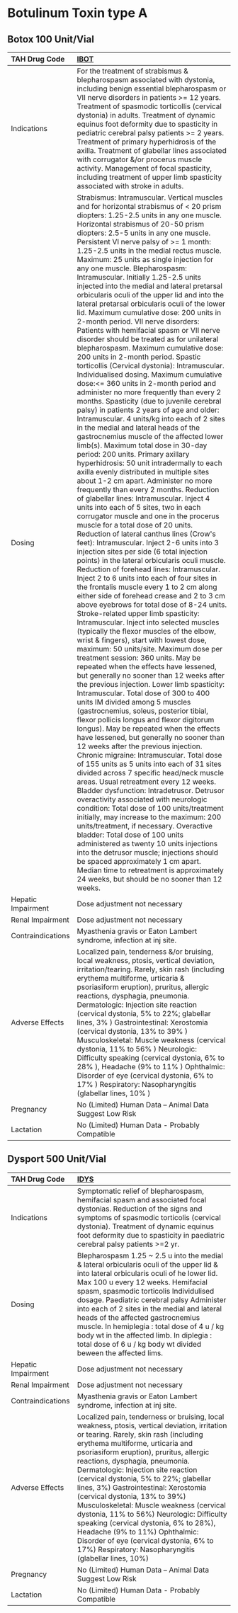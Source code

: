# Botulinum Toxin type A

## Botox 100 Unit/Vial

| TAH Drug Code      | [**IBOT**](https://www.tahsda.org.tw/drugs/hissearch.php?drug_code=IBOT)                                                                                                                                                                                                                                                                                                                                                                                                                                                                                                                                                                                                                                                                                                                                                                                                                                                                                                                                                                                                                                                                                                                                                                                                                                                                                                                                                                                                                                                                                                                                                                                                                                                                                                                                                                                                                                                                                                                                                                                                                                                                                                                                                                                                                                                                                                                                                                                                                                                                                                                                                                                                                                                                                                                                                                                                                                                                                                                                                                                                                                                                                                                                                                                                                                                                                                                                                                |
|:-------------------|:----------------------------------------------------------------------------------------------------------------------------------------------------------------------------------------------------------------------------------------------------------------------------------------------------------------------------------------------------------------------------------------------------------------------------------------------------------------------------------------------------------------------------------------------------------------------------------------------------------------------------------------------------------------------------------------------------------------------------------------------------------------------------------------------------------------------------------------------------------------------------------------------------------------------------------------------------------------------------------------------------------------------------------------------------------------------------------------------------------------------------------------------------------------------------------------------------------------------------------------------------------------------------------------------------------------------------------------------------------------------------------------------------------------------------------------------------------------------------------------------------------------------------------------------------------------------------------------------------------------------------------------------------------------------------------------------------------------------------------------------------------------------------------------------------------------------------------------------------------------------------------------------------------------------------------------------------------------------------------------------------------------------------------------------------------------------------------------------------------------------------------------------------------------------------------------------------------------------------------------------------------------------------------------------------------------------------------------------------------------------------------------------------------------------------------------------------------------------------------------------------------------------------------------------------------------------------------------------------------------------------------------------------------------------------------------------------------------------------------------------------------------------------------------------------------------------------------------------------------------------------------------------------------------------------------------------------------------------------------------------------------------------------------------------------------------------------------------------------------------------------------------------------------------------------------------------------------------------------------------------------------------------------------------------------------------------------------------------------------------------------------------------------------------------------------------|
| Indications        | For the treatment of strabismus & blepharospasm associated with dystonia, including benign essential blepharospasm or VII nerve disorders in patients >= 12 years. Treatment of spasmodic torticollis (cervical dystonia) in adults. Treatment of dynamic equinus foot deformity due to spasticity in pediatric cerebral palsy patients >= 2 years. Treatment of primary hyperhidrosis of the axilla. Treatment of glabellar lines associated with corrugator &/or procerus muscle activity. Management of focal spasticity, including treatment of upper limb spasticity associated with stroke in adults.                                                                                                                                                                                                                                                                                                                                                                                                                                                                                                                                                                                                                                                                                                                                                                                                                                                                                                                                                                                                                                                                                                                                                                                                                                                                                                                                                                                                                                                                                                                                                                                                                                                                                                                                                                                                                                                                                                                                                                                                                                                                                                                                                                                                                                                                                                                                                                                                                                                                                                                                                                                                                                                                                                                                                                                                                             |
| Dosing             | Strabismus: Intramuscular. Vertical muscles and for horizontal strabismus of < 20 prism diopters: 1.25-2.5 units in any one muscle. Horizontal strabismus of 20-50 prism diopters: 2.5-5 units in any one muscle. Persistent VI nerve palsy of >= 1 month: 1.25-2.5 units in the medial rectus muscle. Maximum: 25 units as single injection for any one muscle. Blepharospasm: Intramuscular. Initially 1.25-2.5 units injected into the medial and lateral pretarsal orbicularis oculi of the upper lid and into the lateral pretarsal orbicularis oculi of the lower lid. Maximum cumulative dose: 200 units in 2-month period. VII nerve disorders: Patients with hemifacial spasm or VII nerve disorder should be treated as for unilateral blepharospasm. Maximum cumulative dose: 200 units in 2-month period. Spastic torticollis (Cervical dystonia): Intramuscular. Individualised dosing. Maximum cumulative dose:<= 360 units in 2-month period and administer no more frequently than every 2 months. Spasticity (due to juvenile cerebral palsy) in patients 2 years of age and older: Intramuscular. 4 units/kg into each of 2 sites in the medial and lateral heads of the gastrocnemius muscle of the affected lower limb(s). Maximum total dose in 30-day period: 200 units. Primary axillary hyperhidrosis: 50 unit intradermally to each axilla evenly distributed in multiple sites about 1-2 cm apart. Administer no more frequently than every 2 months. Reduction of glabellar lines: Intramuscular. Inject 4 units into each of 5 sites, two in each corrugator muscle and one in the procerus muscle for a total dose of 20 units. Reduction of lateral canthus lines (Crow's feet): Intramuscular. Inject 2-6 units into 3 injection sites per side (6 total injection points) in the lateral orbicularis oculi muscle. Reduction of forehead lines: Intramuscular. Inject 2 to 6 units into each of four sites in the frontalis muscle every 1 to 2 cm along either side of forehead crease and 2 to 3 cm above eyebrows for total dose of 8-24 units. Stroke-related upper limb spasticity: Intramuscular. Inject into selected muscles (typically the flexor muscles of the elbow, wrist & fingers), start with lowest dose, maximum: 50 units/site. Maximum dose per treatment session: 360 units. May be repeated when the effects have lessened, but generally no sooner than 12 weeks after the previous injection. Lower limb spasticity: Intramuscular. Total dose of 300 to 400 units IM divided among 5 muscles (gastrocnemius, soleus, posterior tibial, flexor pollicis longus and flexor digitorum longus). May be repeated when the effects have lessened, but generally no sooner than 12 weeks after the previous injection. Chronic migraine: Intramuscular. Total dose of 155 units as 5 units into each of 31 sites divided across 7 specific head/neck muscle areas. Usual retreatment every 12 weeks. Bladder dysfunction: Intradetrusor. Detrusor overactivity associated with neurologic condition: Total dose of 100 units/treatment initially, may increase to the maximum: 200 units/treatment, if necessary. Overactive bladder: Total dose of 100 units administered as twenty 10 units injections into the detrusor muscle; injections should be spaced approximately 1 cm apart. Median time to retreatment is approximately 24 weeks, but should be no sooner than 12 weeks. |
| Hepatic Impairment | Dose adjustment not necessary                                                                                                                                                                                                                                                                                                                                                                                                                                                                                                                                                                                                                                                                                                                                                                                                                                                                                                                                                                                                                                                                                                                                                                                                                                                                                                                                                                                                                                                                                                                                                                                                                                                                                                                                                                                                                                                                                                                                                                                                                                                                                                                                                                                                                                                                                                                                                                                                                                                                                                                                                                                                                                                                                                                                                                                                                                                                                                                                                                                                                                                                                                                                                                                                                                                                                                                                                                                                           |
| Renal Impairment   | Dose adjustment not necessary                                                                                                                                                                                                                                                                                                                                                                                                                                                                                                                                                                                                                                                                                                                                                                                                                                                                                                                                                                                                                                                                                                                                                                                                                                                                                                                                                                                                                                                                                                                                                                                                                                                                                                                                                                                                                                                                                                                                                                                                                                                                                                                                                                                                                                                                                                                                                                                                                                                                                                                                                                                                                                                                                                                                                                                                                                                                                                                                                                                                                                                                                                                                                                                                                                                                                                                                                                                                           |
| Contraindications  | Myasthenia gravis or Eaton Lambert syndrome, infection at inj site.                                                                                                                                                                                                                                                                                                                                                                                                                                                                                                                                                                                                                                                                                                                                                                                                                                                                                                                                                                                                                                                                                                                                                                                                                                                                                                                                                                                                                                                                                                                                                                                                                                                                                                                                                                                                                                                                                                                                                                                                                                                                                                                                                                                                                                                                                                                                                                                                                                                                                                                                                                                                                                                                                                                                                                                                                                                                                                                                                                                                                                                                                                                                                                                                                                                                                                                                                                     |
| Adverse Effects    | Localized pain, tenderness &/or bruising, local weakness, ptosis, vertical deviation, irritation/tearing. Rarely, skin rash (including erythema multiforme, urticaria & psoriasiform eruption), pruritus, allergic reactions, dysphagia, pneumonia. Dermatologic: Injection site reaction (cervical dystonia, 5% to 22%; glabellar lines, 3% ) Gastrointestinal: Xerostomia (cervical dystonia, 13% to 39% ) Musculoskeletal: Muscle weakness (cervical dystonia, 11% to 56% ) Neurologic: Difficulty speaking (cervical dystonia, 6% to 28% ), Headache (9% to 11% ) Ophthalmic: Disorder of eye (cervical dystonia, 6% to 17% ) Respiratory: Nasopharyngitis (glabellar lines, 10% )                                                                                                                                                                                                                                                                                                                                                                                                                                                                                                                                                                                                                                                                                                                                                                                                                                                                                                                                                                                                                                                                                                                                                                                                                                                                                                                                                                                                                                                                                                                                                                                                                                                                                                                                                                                                                                                                                                                                                                                                                                                                                                                                                                                                                                                                                                                                                                                                                                                                                                                                                                                                                                                                                                                                                  |
| Pregnancy          | No (Limited) Human Data – Animal Data Suggest Low Risk                                                                                                                                                                                                                                                                                                                                                                                                                                                                                                                                                                                                                                                                                                                                                                                                                                                                                                                                                                                                                                                                                                                                                                                                                                                                                                                                                                                                                                                                                                                                                                                                                                                                                                                                                                                                                                                                                                                                                                                                                                                                                                                                                                                                                                                                                                                                                                                                                                                                                                                                                                                                                                                                                                                                                                                                                                                                                                                                                                                                                                                                                                                                                                                                                                                                                                                                                                                  |
| Lactation          | No (Limited) Human Data - Probably Compatible                                                                                                                                                                                                                                                                                                                                                                                                                                                                                                                                                                                                                                                                                                                                                                                                                                                                                                                                                                                                                                                                                                                                                                                                                                                                                                                                                                                                                                                                                                                                                                                                                                                                                                                                                                                                                                                                                                                                                                                                                                                                                                                                                                                                                                                                                                                                                                                                                                                                                                                                                                                                                                                                                                                                                                                                                                                                                                                                                                                                                                                                                                                                                                                                                                                                                                                                                                                           |

## Dysport 500 Unit/Vial

| TAH Drug Code      | [**IDYS**](https://www.tahsda.org.tw/drugs/hissearch.php?drug_code=IDYS)                                                                                                                                                                                                                                                                                                                                                                                                                                                                                                                                                                                                           |
|:-------------------|:-----------------------------------------------------------------------------------------------------------------------------------------------------------------------------------------------------------------------------------------------------------------------------------------------------------------------------------------------------------------------------------------------------------------------------------------------------------------------------------------------------------------------------------------------------------------------------------------------------------------------------------------------------------------------------------|
| Indications        | Symptomatic relief of blepharospasm, hemifacial spasm and associated focal dystonias. Reduction of the signs and symptoms of spasmodic torticolis (cervical dystonia). Treatment of dynamic equinus foot deformity due to spasticity in paediatric cerebral palsy patients >=2 yr.                                                                                                                                                                                                                                                                                                                                                                                                 |
| Dosing             | Blepharospasm 1.25 ~ 2.5 u into the medial & lateral orbicularis oculi of the upper lid & into lateral orbicularis oculi of he lower lid. Max 100 u every 12 weeks. Hemifacial spasm, spasmodic torticolis Individulised dosage. Paediatric cerebral palsy Administer into each of 2 sites in the medial and lateral heads of the affected gastrocnemius muscle. In hemiplegia : total dose of 4 u / kg body wt in the affected limb. In diplegia : total dose of 6 u / kg body wt divided beween the affected lims.                                                                                                                                                               |
| Hepatic Impairment | Dose adjustment not necessary                                                                                                                                                                                                                                                                                                                                                                                                                                                                                                                                                                                                                                                      |
| Renal Impairment   | Dose adjustment not necessary                                                                                                                                                                                                                                                                                                                                                                                                                                                                                                                                                                                                                                                      |
| Contraindications  | Myasthenia gravis or Eaton Lambert syndrome, infection at inj site.                                                                                                                                                                                                                                                                                                                                                                                                                                                                                                                                                                                                                |
| Adverse Effects    | Localized pain, tenderness or bruising, local weakness, ptosis, vertical deviation, irritation or tearing. Rarely, skin rash (including erythema multiforme, urticaria and psoriasiform eruption), pruritus, allergic reactions, dysphagia, pneumonia. Dermatologic: Injection site reaction (cervical dystonia, 5% to 22%; glabellar lines, 3%) Gastrointestinal: Xerostomia (cervical dystonia, 13% to 39%) Musculoskeletal: Muscle weakness (cervical dystonia, 11% to 56%) Neurologic: Difficulty speaking (cervical dystonia, 6% to 28%), Headache (9% to 11%) Ophthalmic: Disorder of eye (cervical dystonia, 6% to 17%) Respiratory: Nasopharyngitis (glabellar lines, 10%) |
| Pregnancy          | No (Limited) Human Data – Animal Data Suggest Low Risk                                                                                                                                                                                                                                                                                                                                                                                                                                                                                                                                                                                                                             |
| Lactation          | No (Limited) Human Data - Probably Compatible                                                                                                                                                                                                                                                                                                                                                                                                                                                                                                                                                                                                                                      |

